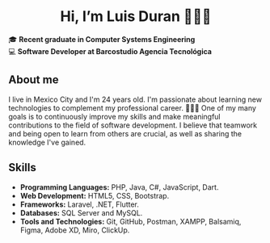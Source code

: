 <div style="text-align:center;">
  <h1>Hi, I’m Luis Duran 👨🏽‍💻</h1>
</div>

<!--I´m a recent graduate in Computer Systems Engineering from Instituto Tecnológico de Tehuacán with practical experience in software development gained from working at Barcostudio Agencia Tecnológica. -->
🎓 **Recent graduate in Computer Systems Engineering**  
💻 **Software Developer at Barcostudio Agencia Tecnológica**

## About me 

I live in Mexico City and I'm 24 years old. I'm passionate about learning new technologies to complement my professional career. 👨🏽‍💻 One of my many goals is to continuously improve my skills and make meaningful contributions to the field of software development. I believe that teamwork and being open to learn from others are crucial, as well as sharing the knowledge I've gained.

## Skills

- **Programming Languages:** PHP, Java, C#, JavaScript, Dart.
- **Web Development:** HTML5, CSS, Bootstrap.
- **Frameworks:** Laravel, .NET, Flutter.
- **Databases:** SQL Server and MySQL.
- **Tools and Technologies:** Git, GitHub, Postman, XAMPP, Balsamiq, Figma, Adobe XD, Miro, ClickUp.
<!-- 
**THB-L85/THB-L85** is a ✨ _special_ ✨ repository because its `README.md` (this file) appears on your GitHub profile.

Here are some ideas to get you started:

- 🔭 I’m currently working on ...
- 🌱 I’m currently learning ...
- 👯 I’m looking to collaborate on ...
- 🤔 I’m looking for help with ...
- 💬 Ask me about ...
- 📫 How to reach me: ...
- 😄 Pronouns: ...
- ⚡ Fun fact: ...
-->
